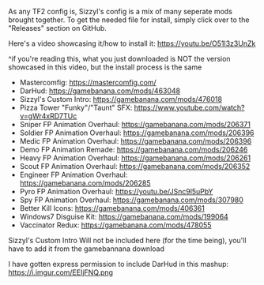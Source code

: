 As any TF2 config is, Sizzyl's config is a mix of many seperate mods brought together.
To get the needed file for install, simply click over to the "Releases" section on GitHub.

Here's a video showcasing it/how to install it: https://youtu.be/O51l3z3UnZk

^if you're reading this, what you just downloaded is NOT the version showcased in this video, but the install process is the same

- Mastercomfig: https://mastercomfig.com/
- DarHud: https://gamebanana.com/mods/463048
- Sizzyl's Custom Intro: https://gamebanana.com/mods/476018
- Pizza Tower "Funky"/"Taunt" SFX: https://www.youtube.com/watch?v=gWr4xRD7TUc
- Sniper FP Animation Overhaul: https://gamebanana.com/mods/206371
- Soldier FP Animation Overhaul: https://gamebanana.com/mods/206396
- Medic FP Animation Overhaul: https://gamebanana.com/mods/206396
- Demo FP Animation Remade: https://gamebanana.com/mods/206246
- Heavy FP Animation Overhaul: https://gamebanana.com/mods/206261
- Scout FP Animation Overhaul: https://gamebanana.com/mods/206352
- Engineer FP Animation Overhaul: https://gamebanana.com/mods/206285
- Pyro FP Animation Overhaul: https://youtu.be/JSnc9l5uPbY
- Spy FP Animation Overhaul: https://gamebanana.com/mods/307980
- Better Kill Icons: https://gamebanana.com/mods/406361
- Windows7 Disguise Kit: https://gamebanana.com/mods/199064
- Vaccinator Redux: https://gamebanana.com/mods/478055


Sizzyl's Custom Intro Will not be included here (for the time being), you'll have to add it from the gamebannana download

I have gotten express permission to include DarHud in this mashup: https://i.imgur.com/EEIjFNQ.png
